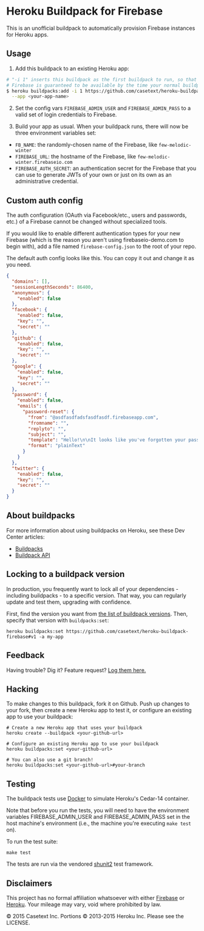 # Heroku Buildpack for Firebase

This is an unofficial buildpack to automatically provision Firebase instances for Heroku apps.

## Usage

1. Add this buildpack to an existing Heroku app:
```bash
# "-i 1" inserts this buildpack as the first buildpack to run, so that your
# Firebase is guaranteed to be available by the time your normal buildpack runs.
$ heroku buildpacks:add -i 1 https://github.com/casetext/heroku-buildpack-firebase \
  --app <your-app-name>
```

2. Set the config vars `FIREBASE_ADMIN_USER` and `FIREBASE_ADMIN_PASS` to a valid
set of login credentials to Firebase.

3. Build your app as usual. When your buildpack runs, there will now be three
environment variables set:
- `FB_NAME`: the randomly-chosen name of the Firebase, like `few-melodic-winter`
- `FIREBASE_URL`: the hostname of the Firebase, like `few-melodic-winter.firebaseio.com`
- `FIREBASE_AUTH_SECRET`: an authentication secret for the Firebase that you can
use to generate JWTs of your own or just on its own as an administrative credential.

## Custom auth config

The auth configuration (OAuth via Facebook/etc., users and passwords, etc.) of
a Firebase cannot be changed without specialized tools.

If you would like to enable different authentication types for your new Firebase
(which is the reason you aren't using firebaseio-demo.com to begin with),
add a file named `firebase-config.json` to the root of your repo.

The default auth config looks like this. You can copy it out and change it as
you need.
```json
{
  "domains": [],
  "sessionLengthSeconds": 86400,
  "anonymous": {
    "enabled": false
  },
  "facebook": {
    "enabled": false,
    "key": "",
    "secret": ""
  },
  "github": {
    "enabled": false,
    "key": "",
    "secret": ""
  },
  "google": {
    "enabled": false,
    "key": "",
    "secret": ""
  },
  "password": {
    "enabled": false,
    "emails": {
      "password-reset": {
        "from": "@asdfasdfadsfasdfasdf.firebaseapp.com",
        "fromname": "",
        "replyto": "",
        "subject": "",
        "template": "Hello!\n\nIt looks like you've forgotten your password.\n\nUse the following temporary password within the next 24 hours to log in and update your account: %TOKEN%\n\nThanks!",
        "format": "plainText"
      }
    }
  },
  "twitter": {
    "enabled": false,
    "key": "",
    "secret": ""
  }
}
```

## About buildpacks

For more information about using buildpacks on Heroku, see these Dev Center articles:

- [Buildpacks](https://devcenter.heroku.com/articles/buildpacks)
- [Buildpack API](https://devcenter.heroku.com/articles/buildpack-api)

## Locking to a buildpack version

In production, you frequently want to lock all of your dependencies - including
buildpacks - to a specific version. That way, you can regularly update and
test them, upgrading with confidence.

First, find the version you want from [the list of buildpack versions](https://github.com/casetext/heroku-buildpack-firebase/releases).
Then, specify that version with `buildpacks:set`:

```
heroku buildpacks:set https://github.com/casetext/heroku-buildpack-firebase#v1 -a my-app
```

## Feedback

Having trouble? Dig it? Feature request? [Log them here.](https://github.com/casetext/heroku-buildpack-firebase/issues)

## Hacking

To make changes to this buildpack, fork it on Github. Push up changes to your fork, then create a new Heroku app to test it, or configure an existing app to use your buildpack:

```
# Create a new Heroku app that uses your buildpack
heroku create --buildpack <your-github-url>

# Configure an existing Heroku app to use your buildpack
heroku buildpacks:set <your-github-url>

# You can also use a git branch!
heroku buildpacks:set <your-github-url>#your-branch
```

## Testing

The buildpack tests use [Docker](https://www.docker.com/) to simulate
Heroku's Cedar-14 container.

Note that before you run the tests, you will need to have the environment
variables FIREBASE_ADMIN_USER and FIREBASE_ADMIN_PASS set in the host
machine's environment (i.e., the machine you're executing `make test` on).

To run the test suite:

```
make test
```

The tests are run via the vendored [shunit2](http://shunit2.googlecode.com/svn/trunk/source/2.1/doc/shunit2.html)
test framework.

## Disclaimers

This project has no formal affiliation whatsoever with either [Firebase](https://firebase.com) or [Heroku](https://heroku.com). Your mileage may vary, void where prohibited by law.

© 2015 Casetext Inc. Portions © 2013-2015 Heroku Inc. Please see the LICENSE.
